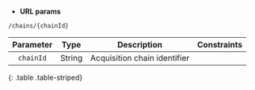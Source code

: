 * **URL params**

`/chains/{chainId}`  

Parameter | Type | Description | Constraints  
:-------: | :--: | :---------: | :---------:  
`chainId` | String | Acquisition chain identifier |   
{: .table .table-striped}


